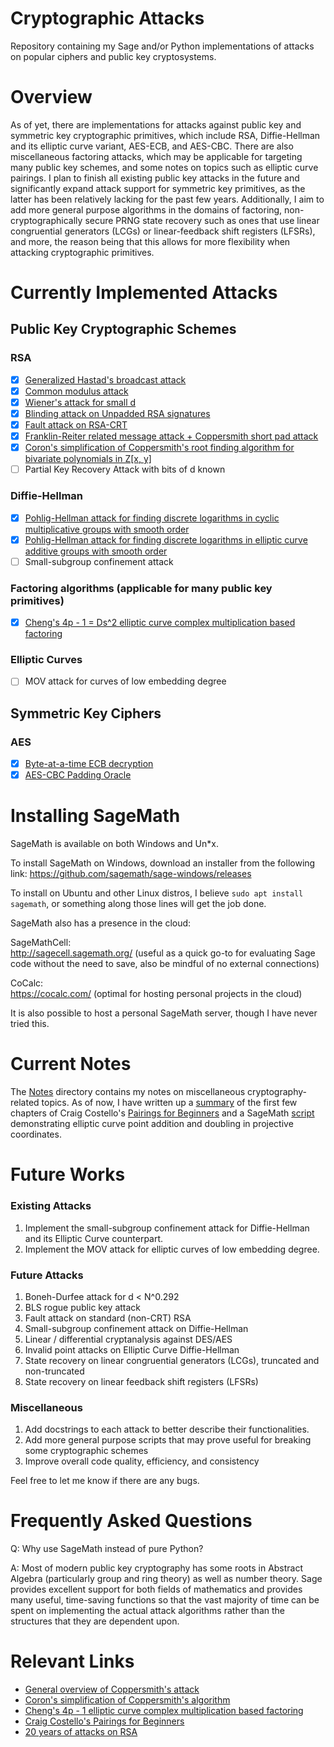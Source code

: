 # Cryptographic Attacks

Repository containing my Sage and/or Python implementations of attacks on popular ciphers and public key cryptosystems.  

# Overview

As of yet, there are implementations for attacks against public key and symmetric key cryptographic primitives, which include RSA, Diffie-Hellman and its elliptic curve variant, AES-ECB, and AES-CBC.  There are also miscellaneous factoring attacks, which may be applicable for targeting many public key schemes, and some notes on topics such as elliptic curve pairings.  I plan to finish all existing public key attacks in the future and significantly expand attack support for symmetric key primitives, as the latter has been relatively lacking for the past few years.  Additionally, I aim to add more general purpose algorithms in the domains of factoring, non-cryptographically secure PRNG state recovery such as ones that use linear congruential generators (LCGs) or linear-feedback shift registers (LFSRs), and more, the reason being that this allows for more flexibility when attacking cryptographic primitives.

# Currently Implemented Attacks

## Public Key Cryptographic Schemes

### RSA

- [x] [Generalized Hastad's broadcast attack](https://github.com/pwang00/Cryptographic-Attacks/blob/master/Public%20Key/RSA/hastad.sage)
- [x] [Common modulus attack](https://github.com/pwang00/Cryptographic-Attacks/blob/master/Public%20Key/RSA/common_modulus.py)
- [x] [Wiener's attack for small d](https://github.com/pwang00/Cryptographic-Attacks/blob/master/Public%20Key/RSA/wiener.sage)
- [x] [Blinding attack on Unpadded RSA signatures](https://github.com/pwang00/Cryptographic-Attacks/blob/master/Public%20Key/RSA/blinding.sage)
- [x] [Fault attack on RSA-CRT](https://github.com/pwang00/Cryptographic-Attacks/blob/master/Public%20Key/RSA/fault_attack.sage)
- [x] [Franklin-Reiter related message attack + Coppersmith short pad attack](https://github.com/pwang00/Cryptographic-Attacks/blob/master/Public%20Key/RSA/coppersmith_short_pad.sage)
- [x] [Coron's simplification of Coppersmith's root finding algorithm for bivariate polynomials in Z[x, y]](https://github.com/pwang00/Cryptographic-Attacks/blob/master/Public%20Key/RSA/coron.sage)
- [ ] Partial Key Recovery Attack with bits of d known

### Diffie-Hellman

- [x] [Pohlig-Hellman attack for finding discrete logarithms in cyclic multiplicative groups with smooth order](https://github.com/pwang00/Cryptographic-Attacks/blob/master/Public%20Key/Diffie%20Hellman/pohlig_hellman.sage)
- [x] [Pohlig-Hellman attack for finding discrete logarithms in elliptic curve additive groups with smooth order](https://github.com/pwang00/Cryptographic-Attacks/blob/master/Public%20Key/Diffie%20Hellman/pohlig_hellman_EC.sage)
- [ ] Small-subgroup confinement attack

### Factoring algorithms (applicable for many public key primitives)
- [x] [Cheng's 4p - 1 = Ds^2 elliptic curve complex multiplication based factoring](https://github.com/pwang00/Cryptographic-Attacks/blob/master/Public%20Key/Factoring/cm_factor.sage)

### Elliptic Curves
- [ ] MOV attack for curves of low embedding degree

## Symmetric Key Ciphers 

### AES

- [x] [Byte-at-a-time ECB decryption](https://github.com/pwang00/Cryptographic-Attacks/blob/master/Symmetric%20Key/AES/byte_at_a_time/break_ecb.py)
- [x] [AES-CBC Padding Oracle](https://github.com/pwang00/Cryptographic-Attacks/blob/master/Symmetric%20Key/AES/padding_oracle/padding_oracle.py)

# Installing SageMath

SageMath is available on both Windows and Un*x.

To install SageMath on Windows, download an installer from the following link: https://github.com/sagemath/sage-windows/releases

To install on Ubuntu and other Linux distros, I believe `sudo apt install sagemath`, or something along those lines will get the job done.

SageMath also has a presence in the cloud:

SageMathCell:  
http://sagecell.sagemath.org/  (useful as a quick go-to for evaluating Sage code without the need to save, also be mindful of no external connections)

CoCalc:  
https://cocalc.com/  (optimal for hosting personal projects in the cloud)

It is also possible to host a personal SageMath server, though I have never tried this.

# Current Notes

The [Notes](https://github.com/pwang00/Cryptographic-Attacks/tree/master/Public%20Key/Notes/) directory contains my notes on miscellaneous cryptography-related topics.  As of now, I have written up a [summary](https://github.com/pwang00/Cryptographic-Attacks/blob/master/Public%20Key/Notes/Elliptic%20Curves/Pairings/Pairings_For_Beginners_Notes.pdf) of the first few chapters of Craig Costello's [Pairings for Beginners](https://static1.squarespace.com/static/5fdbb09f31d71c1227082339/t/5ff394720493bd28278889c6/1609798774687/PairingsForBeginners.pdf) and a SageMath [script](https://github.com/pwang00/Cryptographic-Attacks/blob/master/Public%20Key/Notes/Elliptic%20Curves/Pairings/affine_to_projective.sage) demonstrating elliptic curve point addition and doubling in projective coordinates.

# Future Works

### Existing Attacks
1. Implement the small-subgroup confinement attack for Diffie-Hellman and its Elliptic Curve counterpart.
2. Implement the MOV attack for elliptic curves of low embedding degree.

### Future Attacks
1. Boneh-Durfee attack for d < N^0.292
2. BLS rogue public key attack
3. Fault attack on standard (non-CRT) RSA
4. Small-subgroup confinement attack on Diffie-Hellman
5. Linear / differential cryptanalysis against DES/AES
6. Invalid point attacks on Elliptic Curve Diffie-Hellman
7. State recovery on linear congruential generators (LCGs), truncated and non-truncated
8. State recovery on linear feedback shift registers (LFSRs)

### Miscellaneous
1. Add docstrings to each attack to better describe their functionalities.
2. Add more general purpose scripts that may prove useful for breaking some cryptographic schemes
3. Improve overall code quality, efficiency, and consistency

Feel free to let me know if there are any bugs.

# Frequently Asked Questions

Q: Why use SageMath instead of pure Python?

A: Most of modern public key cryptography has some roots in Abstract Algebra (particularly group and ring theory) as well as number theory.  Sage provides excellent support for both fields of mathematics and provides many useful, time-saving functions so that the vast majority of time can be spent on implementing the actual attack algorithms rather than the structures that they are dependent upon.

# Relevant Links

* [General overview of Coppersmith's attack](https://en.wikipedia.org/wiki/Coppersmith%27s_attack)
* [Coron's simplification of Coppersmith's algorithm](https://www.iacr.org/archive/crypto2007/46220372/46220372.pdf)
* [Cheng's 4p - 1 elliptic curve complex multiplication based factoring](https://crocs.fi.muni.cz/_media/public/papers/2019-secrypt-sedlacek.pdf)
* [Craig Costello's Pairings for Beginners](https://static1.squarespace.com/static/5fdbb09f31d71c1227082339/t/5ff394720493bd28278889c6/1609798774687/PairingsForBeginners.pdf)
* [20 years of attacks on RSA](https://crypto.stanford.edu/~dabo/pubs/papers/RSA-survey.pdf)

